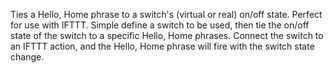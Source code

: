 Ties a Hello, Home phrase to a switch's (virtual or real) on/off state. Perfect for use with IFTTT.
Simple define a switch to be used, then tie the on/off state of the switch to a specific Hello, Home phrases.
Connect the switch to an IFTTT action, and the Hello, Home phrase will fire with the switch state change.
